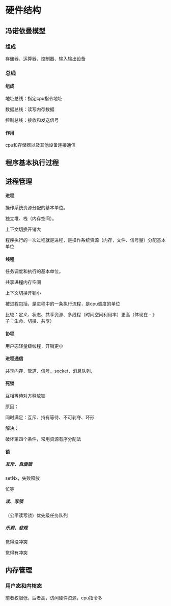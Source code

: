 # 硬件结构

## 冯诺依曼模型

### 组成

存储器、运算器、控制器、输入输出设备

### 总线

#### 组成

地址总线：指定cpu指令地址

数据总线：读写内存数据

控制总线：接收和发送信号

#### 作用

cpu和存储器以及其他设备连接通信

## 程序基本执行过程

## 进程管理

#### 进程

操作系统资源分配的基本单位。

独立堆、栈（内存空间）。

上下文切换开销大



程序执行的一次过程就是进程，是操作系统资源（内存，文件、信号量）分配基本单位

#### 线程

任务调度和执行的基本单位。

共享进程内存空间

上下文切换开销小



被进程包括，是进程中的一条执行流程，是cpu调度的单位



比较：定义、状态、共享资源、多线程（时间空间利用率）更高（体现在 - 》子：生命、切换、共享）



#### 协程

用户态轻量级线程，开销更小

#### 进程通信

共享内存、管道、信号、socket、消息队列、

#### 死锁

互相等待对方释放锁



原因：

同时满足：互斥、持有等待、不可剥夺、环形



解决：

破坏第四个条件，常用资源有序分配法

#### 锁

##### 互斥、自旋锁

setNx，失败释放

忙等

##### 读、写锁

（公平读写锁）优先级任务队列

##### 乐观、悲观

觉得没冲突

觉得有冲突

## 内存管理



### 用户态和内核态

前者权限低，后者高，访问硬件资源，cpu指令多

